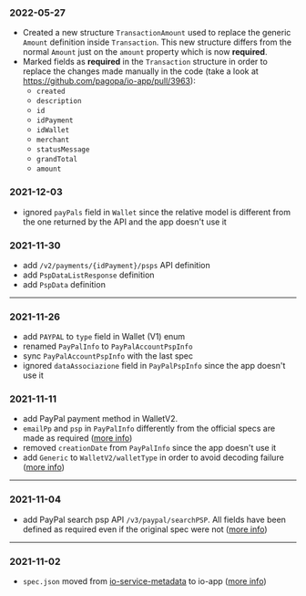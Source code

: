 ### 2022-05-27
- Created a new structure `TransactionAmount` used to replace the generic `Amount` definition inside `Transaction`. This new structure differs from the normal `Amount` just on the `amount` property which is now **required**.
- Marked fields as **required** in the `Transaction` structure in order to replace the changes made manually in the code (take a look at https://github.com/pagopa/io-app/pull/3963):
  - `created`
  - `description`
  - `id`
  - `idPayment`
  - `idWallet`
  - `merchant`
  - `statusMessage`
  - `grandTotal`
  - `amount`

### 2021-12-03
- ignored `payPals` field in `Wallet` since the relative model is different from the one returned by the API and the app doesn't use it

### 2021-11-30
- add `/v2/payments/{idPayment}/psps` API definition
- add `PspDataListResponse` definition
- add `PspData` definition
----
### 2021-11-26
- add `PAYPAL` to `type` field in Wallet (V1) enum
- renamed `PayPalInfo` to `PayPalAccountPspInfo`
- sync `PayPalAccountPspInfo` with the last spec
- ignored `dataAssociazione` field in `PayPalPspInfo` since the app doesn't use it

### 2021-11-11
- add PayPal payment method in WalletV2. 
- `emailPp` and `psp` in `PayPalInfo` differently from the official specs are made as required ([more info](https://pagopa.atlassian.net/browse/IA-445))
- removed `creationDate` from `PayPalInfo` since the app doesn't use it
- add `Generic` to `WalletV2/walletType` in order to avoid decoding failure ([more info](https://github.com/pagopa/io-app/pull/3499#discussion_r754123656))
----
### 2021-11-04
- add PayPal search psp API `/v3/paypal/searchPSP`. All fields have been defined as required even if the original spec were not ([more info](https://pagopa.atlassian.net/browse/PM-253?focusedCommentId=22100))
----
### 2021-11-02
- `spec.json` moved from [io-service-metadata](https://github.com/pagopa/io-services-metadata) to io-app ([more info](https://pagopa.atlassian.net/browse/IA-409))
